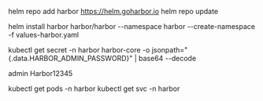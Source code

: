helm repo add harbor https://helm.goharbor.io
helm repo update

helm install harbor harbor/harbor --namespace harbor --create-namespace -f values-harbor.yaml

kubectl get secret -n harbor harbor-core -o jsonpath="{.data.HARBOR_ADMIN_PASSWORD}" | base64 --decode

admin
Harbor12345

kubectl get pods -n harbor
kubectl get svc -n harbor